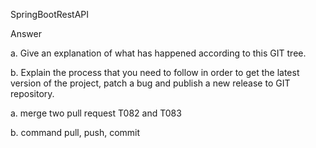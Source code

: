 

SpringBootRestAPI 

Answer

a. Give an explanation of what has happened according to this GIT tree.

b. Explain the process that you need to follow in order to get the latest version of
the project, patch a bug and publish a new release to GIT repository.

a. merge two pull request T082 and T083

b. command pull, push, commit
